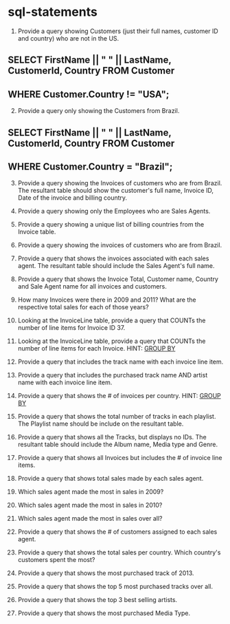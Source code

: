 # sql-statements

1. Provide a query showing Customers (just their full names, customer ID and country) who are not in the US.

## SELECT FirstName || " " || LastName, CustomerId, Country FROM Customer
## WHERE Customer.Country != "USA";

2. Provide a query only showing the Customers from Brazil.

## SELECT FirstName || " " || LastName, CustomerId, Country FROM Customer
## WHERE Customer.Country = "Brazil";


3. Provide a query showing the Invoices of customers who are from Brazil. The resultant table should show the customer's full name, Invoice ID, Date of the invoice and billing country.

4. Provide a query showing only the Employees who are Sales Agents.

5. Provide a query showing a unique list of billing countries from the Invoice table.

6. Provide a query showing the invoices of customers who are from Brazil.

7. Provide a query that shows the invoices associated with each sales agent. The resultant table should include the Sales Agent's full name.

8. Provide a query that shows the Invoice Total, Customer name, Country and Sale Agent name for all invoices and customers.

9. How many Invoices were there in 2009 and 2011? What are the respective total sales for each of those years?

10. Looking at the InvoiceLine table, provide a query that COUNTs the number of line items for Invoice ID 37.

11. Looking at the InvoiceLine table, provide a query that COUNTs the number of line items for each Invoice. HINT: [GROUP BY](http://www.sqlite.org/lang_select.html#resultset)

12. Provide a query that includes the track name with each invoice line item.

13. Provide a query that includes the purchased track name AND artist name with each invoice line item.

14. Provide a query that shows the # of invoices per country. HINT: [GROUP BY](http://www.sqlite.org/lang_select.html#resultset)

15. Provide a query that shows the total number of tracks in each playlist. The Playlist name should be include on the resultant table.

16. Provide a query that shows all the Tracks, but displays no IDs. The resultant table should include the Album name, Media type and Genre.

17. Provide a query that shows all Invoices but includes the # of invoice line items.

18. Provide a query that shows total sales made by each sales agent.

19. Which sales agent made the most in sales in 2009?

20. Which sales agent made the most in sales in 2010?

21. Which sales agent made the most in sales over all?

22. Provide a query that shows the # of customers assigned to each sales agent.

23. Provide a query that shows the total sales per country. Which country's customers spent the most?

24. Provide a query that shows the most purchased track of 2013.

25. Provide a query that shows the top 5 most purchased tracks over all.

26. Provide a query that shows the top 3 best selling artists.

27. Provide a query that shows the most purchased Media Type.

